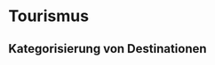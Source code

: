 # Tourismus

## Kategorisierung von Destinationen

#

<!--stackedit_data:
eyJoaXN0b3J5IjpbMTgzMTQwMTk0OCwtMTIwMDg2MDM0OV19
-->